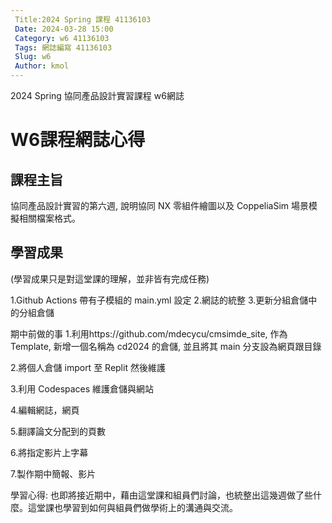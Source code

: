 ```yaml
---
 Title:2024 Spring 課程 41136103
 Date: 2024-03-28 15:00
 Category: w6 41136103
 Tags: 網誌編寫 41136103
 Slug: w6
 Author: kmol
---
```


2024 Spring 協同產品設計實習課程 w6網誌

<!-- PELICAN_END_SUMMARY -->

# W6課程網誌心得

## 課程主旨

協同產品設計實習的第六週, 說明協同 NX 零組件繪圖以及 CoppeliaSim 場景模擬相關檔案格式。

## 學習成果
(學習成果只是對這堂課的理解，並非皆有完成任務)

1.Github Actions 帶有子模組的 main.yml 設定
2.網誌的統整
3.更新分組倉儲中的分組倉儲


期中前做的事
1.利用https://github.com/mdecycu/cmsimde_site, 作為 Template, 新增一個名稱為 cd2024 的倉儲, 並且將其 main 分支設為網頁跟目錄


2.將個人倉儲 import 至 Replit 然後維護

3.利用 Codespaces 維護倉儲與網站

4.編輯網誌，網頁

5.翻譯論文分配到的頁數

6.將指定影片上字幕

7.製作期中簡報、影片

學習心得:
也即將接近期中，藉由這堂課和組員們討論，也統整出這幾週做了些什麼。這堂課也學習到如何與組員們做學術上的溝通與交流。


